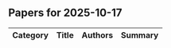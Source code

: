 

## Papers for 2025-10-17

| Category | Title | Authors | Summary |
|----------|-------|---------|---------|
